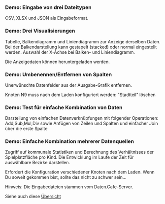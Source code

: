 <!-- -->
### Demo: Eingabe von drei Dateitypen

CSV, XLSX und JSON als Eingabeformat.

### Demo: Drei Visualisierungen

Tabelle, Balkendiagramm und Liniendiagramm zur Anzeige derselben Daten. Bei der Balkendarstellung kann gestapelt (stacked) oder normal eingestellt werden. Auswahl der X-Achse bei Balken- und Liniendiagramm.

Die Anzeigedaten können heruntergeladen werden.

### Demo: Umbenennen/Entfernen von Spalten

Unerwünschte Datenfelder aus der Ausgabe-Grafik entfernen.

Knoten N9 muss nach dem Laden konfiguriert werden: "Stadtteil" löschen

### Demo: Test für einfache Kombination von Daten

Darstellung von einfachen Datenverknüpfungen mit folgender Operationen: Add,Sub,Mul,Div sowie Anfügen von Zeilen und Spalten und einfacher Join über die erste Spalte


### Demo: Einfache Kombination mehrerer Datenquellen

Zugriff auf kommunale Statistiken und Berechnung des Verhältnisses der Spielplatzfläche pro Kind. Die Entwicklung im Laufe der Zeit für auswählbare Bezirke darstellen.

Erfordert die Konfiguration verschiedener Knoten nach dem Laden. Wenn Du soweit gekommen bist, sollte das nicht zu schwer sein...

Hinweis: Die Eingabedateien stammen vom Daten.Cafe-Server.

Siehe auch diese [Übersicht](assets/stories/simple/simplified-playgrounds.pdf) 
